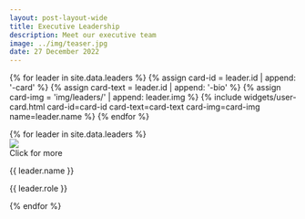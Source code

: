 ```yaml
---
layout: post-layout-wide
title: Executive Leadership
description: Meet our executive team
image: ../img/teaser.jpg
date: 27 December 2022
---
```


{% for leader in site.data.leaders %}
{% assign card-id = leader.id | append: '-card' %}
{% assign card-text = leader.id | append: '-bio' %}
{% assign card-img = 'img/leaders/' | append: leader.img %}
{% include
    widgets/user-card.html
    card-id=card-id
    card-text=card-text
    card-img=card-img
    name=leader.name
%}
{% endfor %}

<div id="all-leaders" class="container-fluid">
    <div class="row no-gutter">
        {% for leader in site.data.leaders %}
            <div class="col-lg-4 col-sm-6 leader-box">
                <div class="dark-bg" onclick="replace('all-leaders', '{{ leader.id }}-card')">
                    <img src="img/leaders/{{ leader.img }}"
                        class="img-responsive leader-img">
                    <div class="overlay-text">
                        <div class="text">Click for more</div>
                    </div>
                </div>
                <p class="leader-name">{{ leader.name }}</p>
                <p class="leader-role">{{ leader.role }}</p>
            </div>
        {% endfor %}
    </div>
</div>